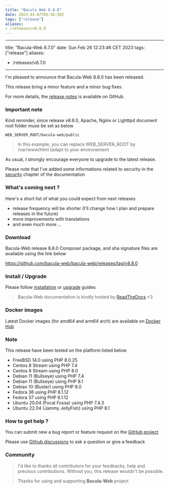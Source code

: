 ```yaml
---
title: "Bacula Web 8.8.0"
date: 2023-03-07T05:56:50Z
tags: ["release"]
aliases:
- /releases/v8.8.0
---
```


---
title: "Bacula-Web 8.7.0"
date: Sun Feb 26 12:23:46 CET 2023
tags: ["release"]
aliases:
- /releases/v8.7.0
---

I'm pleased to announce that Bacula-Web 8.8.0 has been released.

This release bring a minor feature and a minor bug fixes.

For more details, the [release notes](https://github.com/bacula-web/bacula-web/releases/tag/v8.8.0) is available on GitHub.

### Important note

Kind reminder, since release v8.6.0, Apache, Nginx or Lighttpd document root folder muse be set as below

```shell
WEB_SERVER_ROOT/bacula-web/public
```

> In this example, you can replace WEB_SERVER_ROOT by /var/www/html (adapt to your environement

As usual, I strongly encourage everyone to upgrade to the latest release.

Please note that I've added some informations related to security in the [security](https://docs.bacula-web.org/en/latest/01_about/security.html) chapter of the documentation

### What's coming next ?

Here's a short list of what you could expect from next releases

- release frequency will be shorter (I'll change how I plan and prepare releases in the future)
- more improvements with translations
- and even much more ...

### Download

Bacula-Web release 8.8.0 Composer package, and sha signature files are available using the link below

https://github.com/bacula-web/bacula-web/releases/tag/v8.8.0

### Install / Upgrade

Please follow [installation](https://docs.bacula-web.org/en/latest/02_install/index.html) or [upgrade](https://docs.bacula-web.org/en/latest/02_install/upgrade.html) guides

> Bacula-Web documentation is kindly hosted by [ReadTheDocs](https://readthedocs.org/) <3

### Docker images

Latest Docker images (for amd64 and arm64 arch) are available on [Docker Hub](https://hub.docker.com/r/baculaweb/bacula-web)

### Note

This release have been tested on the platform listed below

- FreeBSD 14.0 using PHP 8.0.25
- Centos 8 Stream using PHP 7.4
- Centos 8 Stream using PHP 8.0
- Debian 11 (Bullseye) using PHP 7.4
- Debian 11 (Bullseye) using PHP 8.1
- Debian 10 (Buster) using PHP 8.0
- Fedora 36 using PHP 8.1.12
- Fedora 37 using PHP 8.1.12
- Ubuntu 20.04 (Focal Fossa) using PHP 7.4.3
- Ubuntu 22.04 (Jammy JellyFish) using PHP 8.1

### How to get help ?

You can submit new a bug report or feature request on the [GitHub project](https://github.com/bacula-web/bacula-web/issues)

Please use [Github discussions](https://github.com/bacula-web/bacula-web/discussions) to ask a question
or give a feedback

### Community

> I'd like to thanks all contributors for your feedbacks, help and precious contributions.
> Without you, this release wouldn't be possible.
>
> Thanks for using and supporting **Bacula-Web** project


